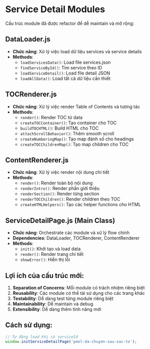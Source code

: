 # Service Detail Modules

Cấu trúc module đã được refactor để dễ maintain và mở rộng:

## DataLoader.js
- **Chức năng**: Xử lý việc load dữ liệu services và service details
- **Methods**:
  - `loadServicesData()`: Load file services.json
  - `findServiceById()`: Tìm service theo ID
  - `loadServiceDetail()`: Load file detail JSON
  - `loadAllData()`: Load tất cả dữ liệu cần thiết

## TOCRenderer.js
- **Chức năng**: Xử lý việc render Table of Contents và tương tác
- **Methods**:
  - `render()`: Render TOC từ data
  - `createTOCContainer()`: Tạo container cho TOC
  - `buildTOCHTML()`: Build HTML cho TOC
  - `attachScrollBehavior()`: Thêm smooth scroll
  - `createNumberingMap()`: Tạo map đánh số cho headings
  - `createTOCChildrenMap()`: Tạo map children cho TOC

## ContentRenderer.js
- **Chức năng**: Xử lý việc render nội dung chi tiết
- **Methods**:
  - `render()`: Render toàn bộ nội dung
  - `renderIntro()`: Render phần giới thiệu
  - `renderSection()`: Render từng section
  - `renderTOCChildren()`: Render children theo TOC
  - `createHTMLHelpers()`: Tạo các helper functions cho HTML

## ServiceDetailPage.js (Main Class)
- **Chức năng**: Orchestrate các module và xử lý flow chính
- **Dependencies**: DataLoader, TOCRenderer, ContentRenderer
- **Methods**:
  - `init()`: Khởi tạo và load data
  - `render()`: Render trang chi tiết
  - `showError()`: Hiển thị lỗi

## Lợi ích của cấu trúc mới:
1. **Separation of Concerns**: Mỗi module có trách nhiệm riêng biệt
2. **Reusability**: Các module có thể tái sử dụng cho các trang khác
3. **Testability**: Dễ dàng test từng module riêng biệt
4. **Maintainability**: Dễ maintain và debug
5. **Extensibility**: Dễ dàng thêm tính năng mới

## Cách sử dụng:
```javascript
// Tự động load khi có serviceId
window.initServiceDetailPage('peel-da-chuyen-sau-sac-to');
```
